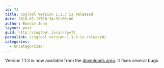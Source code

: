 ```yaml
---
id: 73
title: CogTool Version 1.1.3 is released
date: 2010-03-19T18:34:32+00:00
author: Bonnie John
layout: post
guid: http://cogtool.local/?p=73
permalink: /cogtool-version-1-1-3-is-released/
categories:
  - Uncategorized
---
```

Version 1.1.3 is now available from the&nbsp;[downloads area](http://web.archive.org/web/20100328031020/http://cogtool.hcii.cs.cmu.edu/use-today/download-cogtool). It fixes several bugs.